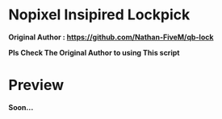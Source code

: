 # Nopixel Insipired Lockpick

**Original Author : https://github.com/Nathan-FiveM/qb-lock**

**Pls Check The Original Author to using This script**

# Preview
**Soon...**
